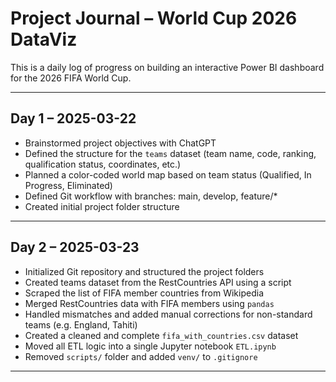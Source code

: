 # Project Journal – World Cup 2026 DataViz

This is a daily log of progress on building an interactive Power BI dashboard for the 2026 FIFA World Cup.

---

## Day 1 – 2025-03-22
- Brainstormed project objectives with ChatGPT
- Defined the structure for the `teams` dataset (team name, code, ranking, qualification status, coordinates, etc.)
- Planned a color-coded world map based on team status (Qualified, In Progress, Eliminated)
- Defined Git workflow with branches: main, develop, feature/*
- Created initial project folder structure

---

## Day 2 – 2025-03-23
- Initialized Git repository and structured the project folders
- Created teams dataset from the RestCountries API using a script
- Scraped the list of FIFA member countries from Wikipedia
- Merged RestCountries data with FIFA members using `pandas`
- Handled mismatches and added manual corrections for non-standard teams (e.g. England, Tahiti)
- Created a cleaned and complete `fifa_with_countries.csv` dataset
- Moved all ETL logic into a single Jupyter notebook `ETL.ipynb`
- Removed `scripts/` folder and added `venv/` to `.gitignore`

---
